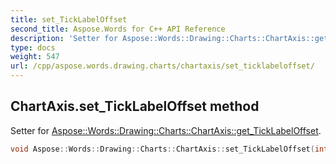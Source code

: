 ```yaml
---
title: set_TickLabelOffset
second_title: Aspose.Words for C++ API Reference
description: 'Setter for Aspose::Words::Drawing::Charts::ChartAxis::get_TickLabelOffset.'
type: docs
weight: 547
url: /cpp/aspose.words.drawing.charts/chartaxis/set_ticklabeloffset/
---
```

## ChartAxis.set_TickLabelOffset method


Setter for [Aspose::Words::Drawing::Charts::ChartAxis::get_TickLabelOffset](../get_ticklabeloffset/).

```cpp
void Aspose::Words::Drawing::Charts::ChartAxis::set_TickLabelOffset(int32_t value)
```

